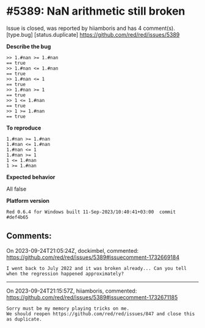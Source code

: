 
#5389: NaN arithmetic still broken
================================================================================
Issue is closed, was reported by hiiamboris and has 4 comment(s).
[type.bug] [status.duplicate]
<https://github.com/red/red/issues/5389>

**Describe the bug**
```
>> 1.#nan >= 1.#nan
== true
>> 1.#nan <= 1.#nan
== true
>> 1.#nan <= 1
== true
>> 1.#nan >= 1
== true
>> 1 <= 1.#nan
== true
>> 1 >= 1.#nan
== true
```

**To reproduce**
```
1.#nan >= 1.#nan
1.#nan <= 1.#nan
1.#nan <= 1
1.#nan >= 1
1 <= 1.#nan
1 >= 1.#nan
```

**Expected behavior**

All false

**Platform version**
```
Red 0.6.4 for Windows built 11-Sep-2023/10:40:41+03:00  commit #def4b65
```


Comments:
--------------------------------------------------------------------------------

On 2023-09-24T21:05:24Z, dockimbel, commented:
<https://github.com/red/red/issues/5389#issuecomment-1732669184>

    I went back to July 2022 and it was broken already... Can you tell when the regression happened approximately?

--------------------------------------------------------------------------------

On 2023-09-24T21:15:57Z, hiiamboris, commented:
<https://github.com/red/red/issues/5389#issuecomment-1732671185>

    Sorry must be my memory playing tricks on me.
    We should reopen https://github.com/red/red/issues/847 and close this as duplicate.

